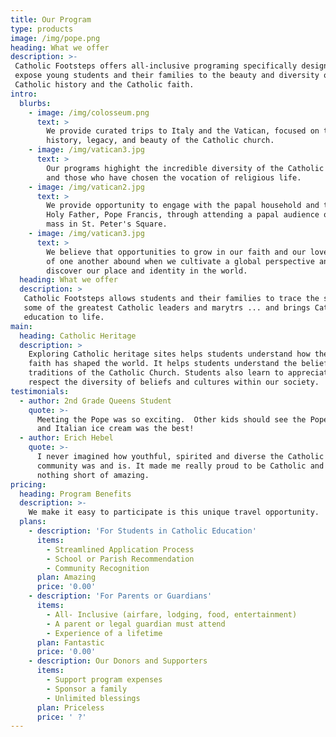 ```yaml
---
title: Our Program
type: products
image: /img/pope.png
heading: What we offer
description: >-
 Catholic Footsteps offers all-inclusive programing specifically designed to 
 expose young students and their families to the beauty and diversity of 
 Catholic history and the Catholic faith.
intro:
  blurbs:
    - image: /img/colosseum.png
      text: >
        We provide curated trips to Italy and the Vatican, focused on the
        history, legacy, and beauty of the Catholic church.
    - image: /img/vatican3.jpg
      text: >
        Our programs highight the incredible diversity of the Catholic world
        and those who have chosen the vocation of religious life.
    - image: /img/vatican2.jpg
      text: >
        We provide opportunity to engage with the papal household and the
        Holy Father, Pope Francis, through attending a papal audience or 
        mass in St. Peter's Square.
    - image: /img/vatican3.jpg
      text: >
        We believe that opportunities to grow in our faith and our love
        of one another abound when we cultivate a global perspective and 
        discover our place and identity in the world.
  heading: What we offer
  description: >
   Catholic Footsteps allows students and their families to trace the steps of
   some of the greatest Catholic leaders and marytrs ... and brings Catholic
   education to life.
main:
  heading: Catholic Heritage
  description: >
    Exploring Catholic heritage sites helps students understand how their
    faith has shaped the world. It helps students understand the beliefs and
    traditions of the Catholic Church. Students also learn to appreciate and 
    respect the diversity of beliefs and cultures within our society.
testimonials:
  - author: 2nd Grade Queens Student
    quote: >-
      Meeting the Pope was so exciting.  Other kids should see the Pope too
      and Italian ice cream was the best!
  - author: Erich Hebel
    quote: >-
      I never imagined how youthful, spirited and diverse the Catholic
      community was and is. It made me really proud to be Catholic and was
      nothing short of amazing.
pricing:
  heading: Program Benefits
  description: >-
    We make it easy to participate is this unique travel opportunity.
  plans:
    - description: 'For Students in Catholic Education'
      items:
        - Streamlined Application Process
        - School or Parish Recommendation
        - Community Recognition
      plan: Amazing
      price: '0.00'
    - description: 'For Parents or Guardians'
      items:
        - All- Inclusive (airfare, lodging, food, entertainment)                   
        - A parent or legal guardian must attend
        - Experience of a lifetime
      plan: Fantastic
      price: '0.00'
    - description: Our Donors and Supporters
      items:
        - Support program expenses
        - Sponsor a family
        - Unlimited blessings
      plan: Priceless
      price: ' ?'
---
```



